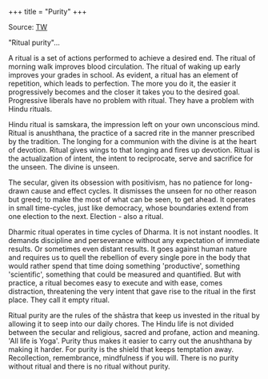 +++
title = "Purity"
+++

Source: [TW](https://twitter.com/infinitchy/status/1684192014446002176)

"Ritual purity"...

A ritual is a set of actions performed to achieve a desired end. The ritual of morning walk improves blood circulation. The ritual of waking up early improves your grades in school. As evident, a ritual has an element of repetition, which leads to perfection. The more you do it, the easier it progressively becomes and the closer it takes you to the desired goal. Progressive liberals have no problem with ritual. They have a problem with Hindu rituals.

Hindu ritual is samskara, the impression left on your own unconscious mind. Ritual is anushthana, the practice of a sacred rite in the manner prescribed by the tradition. The longing for a communion with the divine is at the heart of devotion. Ritual gives wings to that longing and fires up devotion. Ritual is the actualization of intent, the intent to reciprocate, serve and sacrifice for the unseen. The divine is unseen.

The secular, given its obsession with positivism, has no patience for long-drawn cause and effect cycles. It dismisses the unseen for no other reason but greed; to make the most of what can be seen, to get ahead. It operates in small time-cycles, just like democracy, whose boundaries extend from one election to the next. Election - also a ritual.

Dharmic ritual operates in time cycles of Dharma. It is not instant noodles. It demands discipline and perseverance without any expectation of immediate results. Or sometimes even distant results. It goes against human nature and requires us to quell the rebellion of every single pore in the body that would rather spend that time doing something 'productive', something 'scientific', something that could be measured and quantified. But with practice, a ritual becomes easy to execute and with ease, comes distraction, threatening the very intent that gave rise to the ritual in the first place. They call it empty ritual.

Ritual purity are the rules of the shāstra that keep us invested in the ritual by allowing it to seep into our daily chores. The Hindu life is not divided between the secular and religious, sacred and profane, action and meaning. 'All life is Yoga'. Purity thus makes it easier to carry out the anushthana by making it harder. For purity is the shield that keeps temptation away. Recollection, remembrance, mindfulness if you will. There is no purity without ritual and there is no ritual without purity.
